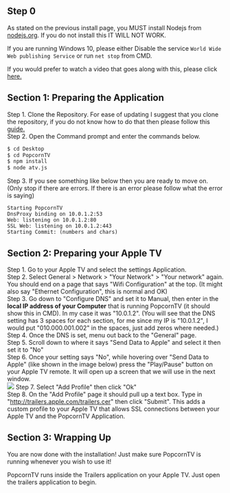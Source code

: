 ## Step 0
As stated on the previous install page, you MUST install Nodejs from [nodejs.org](https://nodejs.org). If you do not install this IT WILL NOT WORK.

If you are running Windows 10, please either Disable the service ``World Wide Web publishing Service`` or run ``net stop`` from CMD.

If you would prefer to watch a video that goes along with this, please click [here.](https://www.youtube.com/watch?v=x_A58Ttvjd0)
## Section 1: Preparing the Application

Step 1. Clone the Repository. For ease of updating I suggest that you clone the repository, if you do not know how to do that then please follow this [guide.](https://github.com/OstlerDev/PopcornTV/wiki/How-to-Clone-the-Project)  
Step 2. Open the Command prompt and enter the commands below.
```sh
$ cd Desktop
$ cd PopcornTV
$ npm install
$ node atv.js
```
Step 3. If you see something like below then you are ready to move on. (Only stop if there are errors. If there is an error please follow what the error is saying)
```
Starting PopcornTV
DnsProxy binding on 10.0.1.2:53
Web: listening on 10.0.1.2:80
SSL Web: listening on 10.0.1.2:443
Starting Commit: (numbers and chars)
```

## Section 2: Preparing your Apple TV

Step 1. Go to your Apple TV and select the settings Application.  
Step 2. Select General > Network > "Your Network" > "Your network" again. You should end on a page that says "Wifi Configuration" at the top. (It might also say "Ethernet Configuration", this is normal and OK)  
Step 3. Go down to "Configure DNS" and set it to Manual, then enter in the **local IP address of your Computer** that is running PopcornTV (it should show this in CMD). In my case it was "10.0.1.2". (You will see that the DNS setting has 3 spaces for each section, for me since my IP is "10.0.1.2", I would put "010.000.001.002" in the spaces, just add zeros where needed.)  
Step 4. Once the DNS is set, menu out back to the "General" page.  
Step 5. Scroll down to where it says "Send Data to Apple" and select it then set it to "No"  
Step 6. Once your setting says "No", while hovering over "Send Data to Apple" (like shown in the image below) press the "Play/Pause" button on your Apple TV remote. It will open up a screen that we will use in the next window.  
![](http://i.imgur.com/ZUwdFkq.jpg)
Step 7. Select "Add Profile" then click "Ok"  
Step 8. On the "Add Profile" page it should pull up a text box. Type in "http://trailers.apple.com/trailers.cer" then click "Submit". This adds a custom profile to your Apple TV that allows SSL connections between your Apple TV and the PopcornTV Application.  

## Section 3: Wrapping Up

You are now done with the installation! Just make sure PopcornTV is running whenever you wish to use it!

PopcornTV runs inside the Trailers application on your Apple TV. Just open the trailers application to begin.
